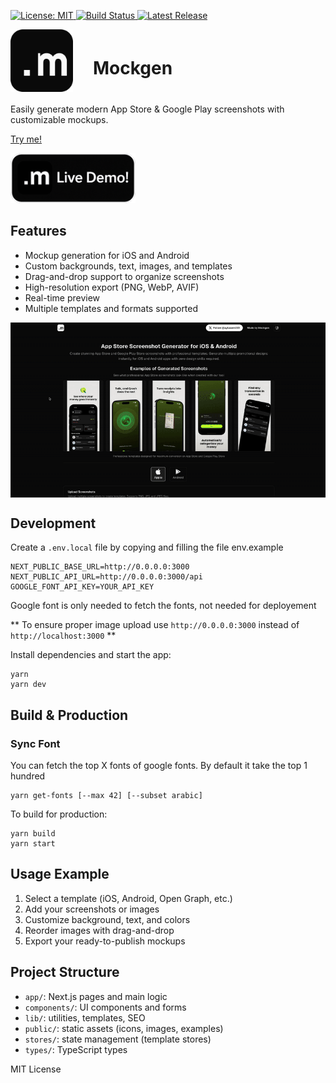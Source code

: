 
<p>
  <a href="https://github.com/deveix/mockgen/blob/main/LICENSE">
    <img src="https://img.shields.io/github/license/deveix/mockgen?style=flat-square" alt="License: MIT" />
  </a>
  <a href="https://github.com/deveix/mockgen/actions">
    <img src="https://img.shields.io/github/actions/workflow/status/deveix/mockgen/ci.yml?branch=main&style=flat-square" alt="Build Status" />
  </a>
  <a href="https://github.com/deveix/mockgen/releases">
    <img src="https://img.shields.io/github/v/release/deveix/mockgen?style=flat-square&label=latest" alt="Latest Release" />
  </a>
</p>

<div style="display: flex; justify-content: flex-start; align-items: center; gap: 32px; margin-bottom: 16px;">
  <a href="https://mockgen.click/" target="_blank">
    <img src="public/samples/logos/imgsrc.png" alt="MockGen Logo" width="100" />
  </a>
 <h1>Mockgen</h1>
</div>



Easily generate modern App Store & Google Play screenshots with customizable mockups.

[Try me!](https://mockgen.click/)

  <a href="https://mockgen.click/" target="_blank">
    <img src="public/samples/logos/live-demo.gif" alt="Demo MockGen" width="200" />
  </a>

## Features

- Mockup generation for iOS and Android
- Custom backgrounds, text, images, and templates
- Drag-and-drop support to organize screenshots
- High-resolution export (PNG, WebP, AVIF)
- Real-time preview
- Multiple templates and formats supported

<img src="public/samples/logos/preview.gif" alt="Preview of Mockgen" style="display: block; margin: 0 auto" />

## Development

Create a `.env.local` file by copying and filling the file env.example

```
NEXT_PUBLIC_BASE_URL=http://0.0.0.0:3000
NEXT_PUBLIC_API_URL=http://0.0.0.0:3000/api
GOOGLE_FONT_API_KEY=YOUR_API_KEY 
```

Google font is only needed to fetch the fonts, not needed for deployement

** To ensure proper image upload use `http://0.0.0.0:3000` instead of `http://localhost:3000` **

Install dependencies and start the app:

```shell
yarn
yarn dev
```

## Build & Production

### Sync Font
You can fetch the top X fonts of google fonts. By default it take the top 1 hundred

```shell
yarn get-fonts [--max 42] [--subset arabic]
```

To build for production:

```shell
yarn build
yarn start
```

## Usage Example

1. Select a template (iOS, Android, Open Graph, etc.)
2. Add your screenshots or images
3. Customize background, text, and colors
4. Reorder images with drag-and-drop
5. Export your ready-to-publish mockups

## Project Structure

- `app/`: Next.js pages and main logic
- `components/`: UI components and forms
- `lib/`: utilities, templates, SEO
- `public/`: static assets (icons, images, examples)
- `stores/`: state management (template stores)
- `types/`: TypeScript types

MIT License
